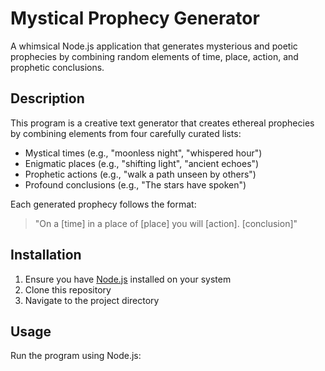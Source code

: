 # Mystical Prophecy Generator

A whimsical Node.js application that generates mysterious and poetic prophecies by combining random elements of time, place, action, and prophetic conclusions.

## Description

This program is a creative text generator that creates ethereal prophecies by combining elements from four carefully curated lists:
- Mystical times (e.g., "moonless night", "whispered hour")
- Enigmatic places (e.g., "shifting light", "ancient echoes")
- Prophetic actions (e.g., "walk a path unseen by others")
- Profound conclusions (e.g., "The stars have spoken")

Each generated prophecy follows the format:
> "On a [time] in a place of [place] you will [action]. [conclusion]"

## Installation

1. Ensure you have [Node.js](https://nodejs.org/) installed on your system
2. Clone this repository
3. Navigate to the project directory

## Usage

Run the program using Node.js:
